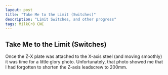 ```yaml
---
layout: post
title: "Take Me to the Limit (Switches)"
description: "Limit Switches, and other progress"
tags: MilkCr8 CNC
---
```

## Take Me to the Limit (Switches)

Once the Z-X plate was attached to the X-axis steel (and moving smoothly) it was time for a little glory photo.  Unfortunately, that photo showed me that I had forgotten to shorten the Z-axis leadscrew to 200mm.  

